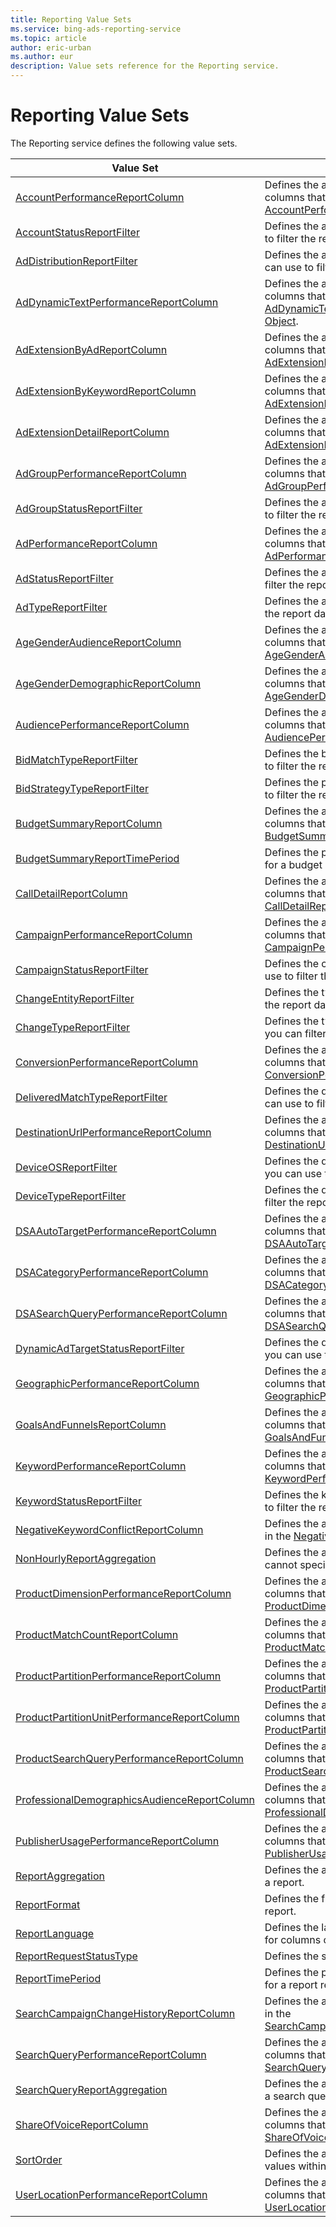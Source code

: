 ```yaml
---
title: Reporting Value Sets
ms.service: bing-ads-reporting-service
ms.topic: article
author: eric-urban
ms.author: eur
description: Value sets reference for the Reporting service.
---
```

# Reporting Value Sets
The Reporting service defines the following value sets.


|                                            Value Set                                            |                                                                                       Description                                                                                        |
|-------------------------------------------------------------------------------------------------|------------------------------------------------------------------------------------------------------------------------------------------------------------------------------------------|
|               [AccountPerformanceReportColumn](accountperformancereportcolumn.md)               |               Defines the attributes and performance statistics columns that you can include in the [AccountPerformanceReportRequest](accountperformancereportrequest.md).               |
|                    [AccountStatusReportFilter](accountstatusreportfilter.md)                    |                                                      Defines the account status values that you can use to filter the report data.                                                       |
|                   [AdDistributionReportFilter](addistributionreportfilter.md)                   |                                                  Defines the ad distribution medium values that you can use to filter the report data.                                                   |
|         [AdDynamicTextPerformanceReportColumn](addynamictextperformancereportcolumn.md)         |   Defines the attributes and performance statistics columns that you can include in the [AdDynamicTextPerformanceReportRequest Data Object](addynamictextperformancereportrequest.md).   |
|                  [AdExtensionByAdReportColumn](adextensionbyadreportcolumn.md)                  |                  Defines the attributes and performance statistics columns that you can include in the [AdExtensionByAdReportRequest](adextensionbyadreportrequest.md).                  |
|             [AdExtensionByKeywordReportColumn](adextensionbykeywordreportcolumn.md)             |             Defines the attributes and performance statistics columns that you can include in the [AdExtensionByKeywordReportRequest](adextensionbykeywordreportrequest.md).             |
|                [AdExtensionDetailReportColumn](adextensiondetailreportcolumn.md)                |                Defines the attributes and performance statistics columns that you can include in the [AdExtensionDetailReportRequest](adextensiondetailreportrequest.md).                |
|               [AdGroupPerformanceReportColumn](adgroupperformancereportcolumn.md)               |               Defines the attributes and performance statistics columns that you can include in the [AdGroupPerformanceReportRequest](adgroupperformancereportrequest.md).               |
|                    [AdGroupStatusReportFilter](adgroupstatusreportfilter.md)                    |                                                      Defines the ad group status values that you can use to filter the report data.                                                      |
|                    [AdPerformanceReportColumn](adperformancereportcolumn.md)                    |                    Defines the attributes and performance statistics columns that you can include in the [AdPerformanceReportRequest](adperformancereportrequest.md).                    |
|                         [AdStatusReportFilter](adstatusreportfilter.md)                         |                                                         Defines the ad status values that you can use to filter the report data.                                                         |
|                           [AdTypeReportFilter](adtypereportfilter.md)                           |                                                          Defines the ad type values that you can use to filter the report data.                                                          |
|                [AgeGenderAudienceReportColumn](agegenderaudiencereportcolumn.md)                |                Defines the attributes and performance statistics columns that you can include in the [AgeGenderAudienceReportRequest](agegenderaudiencereportrequest.md).                |
|             [AgeGenderDemographicReportColumn](agegenderdemographicreportcolumn.md)             |             Defines the attributes and performance statistics columns that you can include in the [AgeGenderDemographicReportRequest](agegenderdemographicreportrequest.md).             |
|              [AudiencePerformanceReportColumn](audienceperformancereportcolumn.md)              |              Defines the attributes and performance statistics columns that you can include in the [AudiencePerformanceReportRequest](audienceperformancereportrequest.md).              |
|                     [BidMatchTypeReportFilter](bidmatchtypereportfilter.md)                     |                                                      Defines the bid match type values that you can use to filter the report data.                                                       |
|                  [BidStrategyTypeReportFilter](bidstrategytypereportfilter.md)                  |                                           Defines the possible values that you can use to use to filter the report data by bid strategy type.                                            |
|                    [BudgetSummaryReportColumn](budgetsummaryreportcolumn.md)                    |                    Defines the attributes and performance statistics columns that you can include in the [BudgetSummaryReportRequest](budgetsummaryreportrequest.md).                    |
|                [BudgetSummaryReportTimePeriod](budgetsummaryreporttimeperiod.md)                |                                                  Defines the predefined time and date range values for a budget summary report request.                                                  |
|                       [CallDetailReportColumn](calldetailreportcolumn.md)                       |                       Defines the attributes and performance statistics columns that you can include in the [CallDetailReportRequest](calldetailreportrequest.md).                       |
|              [CampaignPerformanceReportColumn](campaignperformancereportcolumn.md)              |              Defines the attributes and performance statistics columns that you can include in the [CampaignPerformanceReportRequest](campaignperformancereportrequest.md).              |
|                   [CampaignStatusReportFilter](campaignstatusreportfilter.md)                   |                                                      Defines the campaign status values that you can use to filter the report data.                                                      |
|                     [ChangeEntityReportFilter](changeentityreportfilter.md)                     |                                                          Defines the types of entities by which you can filter the report data.                                                          |
|                       [ChangeTypeReportFilter](changetypereportfilter.md)                       |                                                    Defines the types of changes to entities by which you can filter the report data.                                                     |
|            [ConversionPerformanceReportColumn](conversionperformancereportcolumn.md)            |            Defines the attributes and performance statistics columns that you can include in the [ConversionPerformanceReportRequest](conversionperformancereportrequest.md).            |
|               [DeliveredMatchTypeReportFilter](deliveredmatchtypereportfilter.md)               |                                                   Defines the delivered match type values that you can use to filter the report data.                                                    |
|        [DestinationUrlPerformanceReportColumn](destinationurlperformancereportcolumn.md)        |        Defines the attributes and performance statistics columns that you can include in the [DestinationUrlPerformanceReportRequest](destinationurlperformancereportrequest.md).        |
|                         [DeviceOSReportFilter](deviceosreportfilter.md)                         |                                                  Defines the device operating system values that you can use to filter the report data.                                                  |
|                       [DeviceTypeReportFilter](devicetypereportfilter.md)                       |                                                        Defines the device type values that you can use to filter the report data.                                                        |
|         [DSAAutoTargetPerformanceReportColumn](dsaautotargetperformancereportcolumn.md)         |         Defines the attributes and performance statistics columns that you can include in the [DSAAutoTargetPerformanceReportRequest](dsaautotargetperformancereportrequest.md).         |
|           [DSACategoryPerformanceReportColumn](dsacategoryperformancereportcolumn.md)           |           Defines the attributes and performance statistics columns that you can include in the [DSACategoryPerformanceReportRequest](dsacategoryperformancereportrequest.md).           |
|        [DSASearchQueryPerformanceReportColumn](dsasearchqueryperformancereportcolumn.md)        |        Defines the attributes and performance statistics columns that you can include in the [DSASearchQueryPerformanceReportRequest](dsasearchqueryperformancereportrequest.md).        |
|            [DynamicAdTargetStatusReportFilter](dynamicadtargetstatusreportfilter.md)            |                                                 Defines the dynamic ad target status values that you can use to filter the report data.                                                  |
|            [GeographicPerformanceReportColumn](geographicperformancereportcolumn.md)            |            Defines the attributes and performance statistics columns that you can include in the [GeographicPerformanceReportRequest](geographicperformancereportrequest.md).            |
|                  [GoalsAndFunnelsReportColumn](goalsandfunnelsreportcolumn.md)                  |                  Defines the attributes and performance statistics columns that you can include in the [GoalsAndFunnelsReportRequest](goalsandfunnelsreportrequest.md).                  |
|               [KeywordPerformanceReportColumn](keywordperformancereportcolumn.md)               |               Defines the attributes and performance statistics columns that you can include in the [KeywordPerformanceReportRequest](keywordperformancereportrequest.md).               |
|                    [KeywordStatusReportFilter](keywordstatusreportfilter.md)                    |                                                      Defines the keyword status values that you can use to filter the report data.                                                       |
|          [NegativeKeywordConflictReportColumn](negativekeywordconflictreportcolumn.md)          |                       Defines the attributes columns that you can include in the [NegativeKeywordConflictReportRequest](negativekeywordconflictreportrequest.md).                        |
|                   [NonHourlyReportAggregation](nonhourlyreportaggregation.md)                   |                                                    Defines the aggregation values for reports that cannot specify hourly aggregation.                                                    |
|      [ProductDimensionPerformanceReportColumn](productdimensionperformancereportcolumn.md)      |      Defines the attributes and performance statistics columns that you can include in the [ProductDimensionPerformanceReportRequest](productdimensionperformancereportrequest.md).      |
|                [ProductMatchCountReportColumn](productmatchcountreportcolumn.md)                |                Defines the attributes and performance statistics columns that you can include in the [ProductMatchCountReportRequest](productmatchcountreportrequest.md).                |
|      [ProductPartitionPerformanceReportColumn](productpartitionperformancereportcolumn.md)      |      Defines the attributes and performance statistics columns that you can include in the [ProductPartitionPerformanceReportRequest](productpartitionperformancereportrequest.md).      |
|  [ProductPartitionUnitPerformanceReportColumn](productpartitionunitperformancereportcolumn.md)  |  Defines the attributes and performance statistics columns that you can include in the [ProductPartitionUnitPerformanceReportRequest](productpartitionunitperformancereportrequest.md).  |
|    [ProductSearchQueryPerformanceReportColumn](productsearchqueryperformancereportcolumn.md)    |    Defines the attributes and performance statistics columns that you can include in the [ProductSearchQueryPerformanceReportRequest](productsearchqueryperformancereportrequest.md).    |
| [ProfessionalDemographicsAudienceReportColumn](professionaldemographicsaudiencereportcolumn.md) | Defines the attributes and performance statistics columns that you can include in the [ProfessionalDemographicsAudienceReportRequest](professionaldemographicsaudiencereportrequest.md). |
|        [PublisherUsagePerformanceReportColumn](publisherusageperformancereportcolumn.md)        |        Defines the attributes and performance statistics columns that you can include in the [PublisherUsagePerformanceReportRequest](publisherusageperformancereportrequest.md).        |
|                            [ReportAggregation](reportaggregation.md)                            |                                                              Defines the aggregation values that you can use for a report.                                                               |
|                                 [ReportFormat](reportformat.md)                                 |                                                                 Defines the file formats that you can use for a report.                                                                  |
|                               [ReportLanguage](reportlanguage.md)                               |                                                   Defines the language values that you may specify for columns of a downloaded report.                                                   |
|                      [ReportRequestStatusType](reportrequeststatustype.md)                      |                                                                             Defines the status of a report.                                                                              |
|                             [ReportTimePeriod](reporttimeperiod.md)                             |                                                         Defines the predefined time and date range values for a report request.                                                          |
|      [SearchCampaignChangeHistoryReportColumn](searchcampaignchangehistoryreportcolumn.md)      |                    Defines the attribute columns that you can include in the [SearchCampaignChangeHistoryReportRequest](searchcampaignchangehistoryreportrequest.md).                    |
|           [SearchQueryPerformanceReportColumn](searchqueryperformancereportcolumn.md)           |           Defines the attributes and performance statistics columns that you can include in the [SearchQueryPerformanceReportRequest](searchqueryperformancereportrequest.md).           |
|                 [SearchQueryReportAggregation](searchqueryreportaggregation.md)                 |                                                  Defines the aggregation values that you can use in a search query performance report.                                                   |
|                     [ShareOfVoiceReportColumn](shareofvoicereportcolumn.md)                     |                     Defines the attributes and performance statistics columns that you can include in the [ShareOfVoiceReportRequest](shareofvoicereportrequest.md).                     |
|                                    [SortOrder](sortorder.md)                                    |                                               Defines the ascending or descending sort order of values within the specified report column.                                               |
|          [UserLocationPerformanceReportColumn](userlocationperformancereportcolumn.md)          |          Defines the attributes and performance statistics columns that you can include in the [UserLocationPerformanceReportRequest](userlocationperformancereportrequest.md).          |

